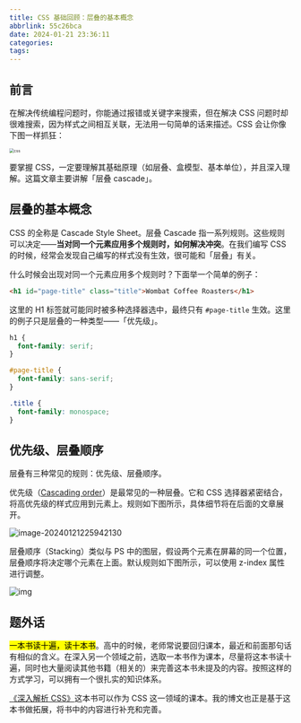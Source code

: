 ```yaml
---
title: CSS 基础回顾：层叠的基本概念
abbrlink: 55c26bca
date: 2024-01-21 23:36:11
categories:
tags:
---
```


## 前言

在解决传统编程问题时，你能通过报错或关键字来搜索，但在解决 CSS 问题时却很难搜索，因为样式之间相互关联，无法用一句简单的话来描述。CSS 会让你像下图一样抓狂：

<img src="https://blog-1256032382.cos.ap-nanjing.myqcloud.com/jpg/css.gif" alt="css" style="zoom:50%;" />

要掌握 CSS，一定要理解其基础原理（如层叠、盒模型、基本单位），并且深入理解。这篇文章主要讲解「层叠 cascade」。

## 层叠的基本概念

CSS 的全称是 Cascade Style Sheet。层叠 Cascade 指一系列规则。这些规则可以决定——**当对同一个元素应用多个规则时，如何解决冲突**。在我们编写 CSS 的时候，经常会发现自己编写的样式没有生效，很可能和「层叠」有关。

什么时候会出现对同一个元素应用多个规则时？下面举一个简单的例子：

```html
<h1 id="page-title" class="title">Wombat Coffee Roasters</h1>
```

这里的 H1 标签就可能同时被多种选择器选中，最终只有 `#page-title` 生效。这里的例子只是层叠的一种类型——「优先级」。

```css
h1 {
  font-family: serif;
}

#page-title {
  font-family: sans-serif;
}

.title {
  font-family: monospace;
}
```

## 优先级、层叠顺序

层叠有三种常见的规则：优先级、层叠顺序。

优先级（[Cascading order](https://developer.mozilla.org/en-US/docs/Web/CSS/Cascade#cascading_order)）是最常见的一种层叠。它和 CSS 选择器紧密结合，将高优先级的样式应用到元素上。规则如下图所示，具体细节将在后面的文章展开。

![image-20240121225942130](https://blog-1256032382.cos.ap-nanjing.myqcloud.com/jpg/cascading-order.png)

层叠顺序（Stacking）类似与 PS 中的图层，假设两个元素在屏幕的同一个位置，层叠顺序将决定哪个元素在上面。默认规则如下图所示，可以使用 z-index 属性进行调整。

![img](https://blog-1256032382.cos.ap-nanjing.myqcloud.com/jpg/stacking-order.png)

## 题外话

<mark>一本书读十遍，读十本书</mark>。高中的时候，老师常说要回归课本，最近和前面那句话有相似的含义。在深入另一个领域之前，选取一本书作为课本，尽量将这本书读十遍，同时也大量阅读其他书籍（相关的）来完善这本书未提及的内容。按照这样的方式学习，可以拥有一个很扎实的知识体系。

[《深入解析 CSS》](https://book.douban.com/subject/35021471/)这本书可以作为 CSS 这一领域的课本。我的博文也正是基于这本书做拓展，将书中的内容进行补充和完善。
